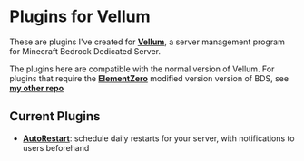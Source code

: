 # Plugins for Vellum

These are plugins I've created for [**Vellum**](https://www.github.com/clarkx86/vellum), a server management program for Minecraft Bedrock Dedicated Server.

The plugins here are compatible with the normal version of Vellum. For plugins that require the [**ElementZero**](https://github.com/Element-0/ElementZero) modified version version of BDS, see [**my other repo**](https://www.github.com/tomrhollis/VellumZero-Plugin)

## Current Plugins

- [**AutoRestart**](AutoRestart): schedule daily restarts for your server, with notifications to users beforehand
